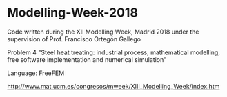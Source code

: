 # Modelling-Week-2018
Code written during the XII Modelling Week, Madrid 2018 under the supervision of Prof. Francisco Ortegón Gallego

Problem 4 "Steel heat treating: industrial process, mathematical modelling, free software implementation and numerical simulation"

Language: FreeFEM

http://www.mat.ucm.es/congresos/mweek/XIII_Modelling_Week/index.htm
